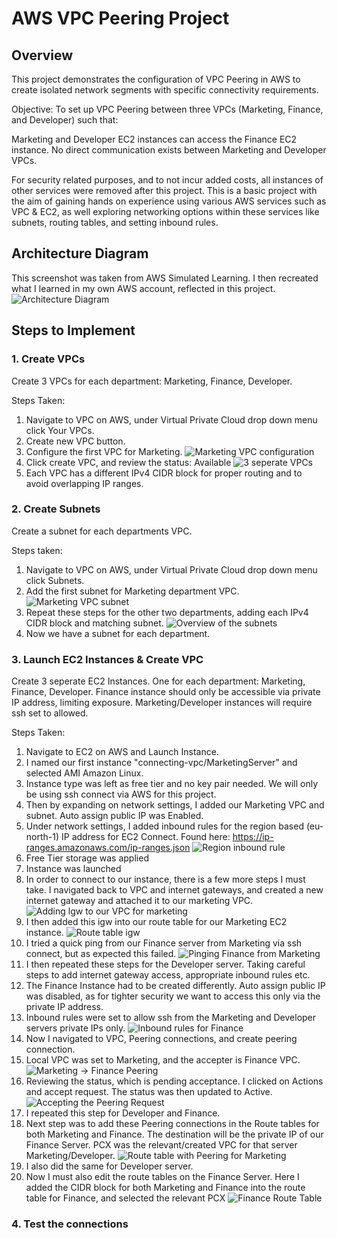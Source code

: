 # AWS VPC Peering Project

## Overview

This project demonstrates the configuration of VPC Peering in AWS to create isolated network segments with specific connectivity requirements.

Objective: To set up VPC Peering between three VPCs (Marketing, Finance, and Developer) such that:

Marketing and Developer EC2 instances can access the Finance EC2 instance.
No direct communication exists between Marketing and Developer VPCs.

For security related purposes, and to not incur added costs, all instances of other services were removed after this project. This is a basic project with the aim of gaining hands on experience using various AWS services such as VPC & EC2, as well exploring networking options within these services like subnets, routing tables, and setting inbound rules.
## Architecture Diagram

This screenshot was taken from AWS Simulated Learning. I then recreated what I learned in my own AWS account, reflected in this project.
![Architecture Diagram](https://github.com/wilbcn/pngs.vpcs.practise/blob/main/ConnectingVPCs.png)

## Steps to Implement

### 1. Create VPCs
Create 3 VPCs for each department: Marketing, Finance, Developer.

Steps Taken:
1. Navigate to VPC on AWS, under Virtual Private Cloud drop down menu click Your VPCs.
2. Create new VPC button.
3. Configure the first VPC for Marketing.
![Marketing VPC configuration](https://github.com/wilbcn/pngs.vpcs.practise/blob/main/screenshot_of_VPC1.png)
4. Click create VPC, and review the status: Available
![3 seperate VPCs](https://github.com/wilbcn/pngs.vpcs.practise/blob/main/screenshot_of_3vpcs.png)
5. Each VPC has a different IPv4 CIDR block for proper routing and to avoid overlapping IP ranges.

### 2. Create Subnets
Create a subnet for each departments VPC.

Steps taken:
1. Navigate to VPC on AWS, under Virtual Private Cloud drop down menu click Subnets.
2. Add the first subnet for Marketing department VPC.
![Marketing VPC subnet](https://github.com/wilbcn/pngs.vpcs.practise/blob/main/screenshot_of_subnet1.png)
3. Repeat these steps for the other two departments, adding each IPv4 CIDR block and matching subnet.
![Overview of the subnets](https://github.com/wilbcn/pngs.vpcs.practise/blob/main/screenshot_of_3subnets.png)
4. Now we have a subnet for each department.

### 3. Launch EC2 Instances & Create VPC
Create 3 seperate EC2 Instances. One for each department: Marketing, Finance, Developer.
Finance instance should only be accessible via private IP address, limiting exposure.
Marketing/Developer instances will require ssh set to allowed. 

Steps Taken:
1. Navigate to EC2 on AWS and Launch Instance.
2. I named our first instance "connecting-vpc/MarketingServer" and selected AMI Amazon Linux.
3. Instance type was left as free tier and no key pair needed. We will only be using ssh connect via AWS for this project.
4. Then by expanding on network settings, I added our Marketing VPC and subnet. Auto assign public IP was Enabled.
5. Under network settings, I added inbound rules for the region based (eu-north-1) IP address for EC2 Connect. Found here: https://ip-ranges.amazonaws.com/ip-ranges.json
![Region inbound rule](https://github.com/wilbcn/pngs.vpcs.practise/blob/main/screenshot_of_marketinginbound.png)
6. Free Tier storage was applied
7. Instance was launched
8. In order to connect to our instance, there is a few more steps I must take. I navigated back to VPC and internet gateways, and created a new internet gateway and attached it to our marketing VPC. 
![Adding lgw to our VPC for marketing](https://github.com/wilbcn/pngs.vpcs.practise/blob/main/screenshot_igw_marketing1.png)
9. I then added this igw into our route table for our Marketing EC2 instance.
![Route table igw](https://github.com/wilbcn/pngs.vpcs.practise/blob/main/screenshot_marketing_routetable_igw.png)
10. I tried a quick ping from our Finance server from Marketing via ssh connect, but as expected this failed.
![Pinging Finance from Marketing](https://github.com/wilbcn/pngs.vpcs.practise/blob/main/screenshot_of_marketing_ping1.png)
11. I then repeated these steps for the Developer server. Taking careful steps to add internet gateway access, appropriate inbound rules etc.
12. The Finance Instance had to be created differently. Auto assign public IP was disabled, as for tighter security we want to access this only via the private IP address. 
13. Inbound rules were set to allow ssh from the Marketing and Developer servers private IPs only.
![Inbound rules for Finance](https://github.com/wilbcn/pngs.vpcs.practise/blob/main/screenshot_inboundrules_finance.png)
14. Now I navigated to VPC, Peering connections, and create peering connection.
15. Local VPC was set to Marketing, and the accepter is Finance VPC.
![Marketing -> Finance Peering](https://github.com/wilbcn/pngs.vpcs.practise/blob/main/Marketing2Finance_Peering.png)
16. Reviewing the status, which is pending acceptance. I clicked on Actions and accept request. The status was then updated to Active.
![Accepting the Peering Request](https://github.com/wilbcn/pngs.vpcs.practise/blob/main/Market2finance_peering_complete.png)
17. I repeated this step for Developer and Finance.
18. Next step was to add these Peering connections in the Route tables for both Marketing and Finance. The destination will be the private IP of our Finance Server. PCX was the relevant/created VPC for that server Marketing/Developer.
![Route table with Peering for Marketing](https://github.com/wilbcn/pngs.vpcs.practise/blob/main/MarketingRouteTableFinal.png)
19. I also did the same for Developer server.
20. Now I must also edit the route tables on the Finance Server. Here I added the CIDR block for both Marketing and Finance into the route table for Finance, and selected the relevant PCX
![Finance Route Table](https://github.com/wilbcn/pngs.vpcs.practise/blob/main/financeroutetablefinal.png)

### 4. Test the connections

